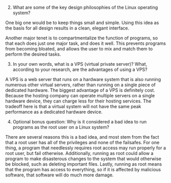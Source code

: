 2. What are some of the key design philosophies of the Linux operating system?

One big one would be to keep things small and simple. Using this idea as the basis for all design results in a clean, elegant interface.

Another major tenet is to compartmentalize the function of programs, so that each does just one major task, and does it well. This prevents programs from becoming bloated, and allows the user to mix and match them to perform the desired tasks.




3. In your own words, what is a VPS (virtual private server)? What, according to your research, are the advantages of using a VPS?


A VPS is a web server that runs on a hardware system that is also running numerous other virtual servers, rather than running on a single piece of dedicated hardware.
The biggest advantage of a VPS is definitely cost. Because the hosting company can operate multiple servers on a single hardware device, they can charge less for their hosting services.
The tradeoff here is that a virtual system will not have the same peak performance as a dedicated hardware device.




4. Optional bonus question: Why is it considered a bad idea to run programs as the root user on a Linux system?

There are several reasons this is a bad idea, and most stem from the fact that a root user has all of the privileges and none of the failsafes.
For one thing, a program that needlessly requires root access may run properly for a root user, but fail otherwise.
Additionally, running as root could allow a program to make disasterous changes to the system that would otherwise be blocked, such as deleting important files.
Lastly, running as root means that the program has access to everything, so if it is affected by malicious software, that software will do much more damage.